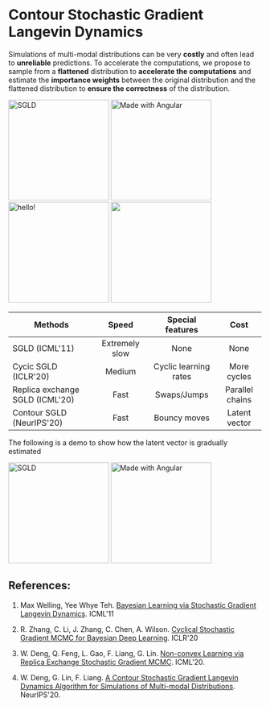 # Contour Stochastic Gradient Langevin Dynamics

Simulations of multi-modal distributions can be very **costly** and often lead to **unreliable** predictions. To accelerate the computations, we propose to sample from a **flattened** distribution to **accelerate the computations** and estimate the **importance weights** between the original distribution and the flattened distribution to **ensure the correctness** of the distribution. 



<p float="left">
  <img src="figures/SGLD.gif" width="200" title="SGLD"/>
  <img src="figures/cycSGLD.gif" width="200" alt="Made with Angular" title="Angular" /> 
  <img src="figures/reSGLD.gif" width="200" alt="hello!" title="adam solomon's hello"/>
  <img src="figures/CSGLD.gif" width="200" />
</p>



| Methods   |      Speed      | Special features  | Cost |
|----------|:-------------:|:-------------:|:-------------:|
| SGLD (ICML'11) |  Extremely slow | None | None |
| Cycic SGLD (ICLR'20) |    Medium   | Cyclic learning rates  | More cycles |
| Replica exchange SGLD (ICML'20) | Fast | Swaps/Jumps | Parallel chains |
| Contour SGLD (NeurIPS'20) | Fast | Bouncy moves | Latent vector |



The following is a demo to show how the latent vector is gradually estimated
<p float="left">
  <img src="figures/CSGLD_with_PDF_no_tick.gif" width="200" title="SGLD"/>
  <img src="figures/CSGLD_PDF_no_tick.gif" width="200" alt="Made with Angular" title="Angular" /> 
</p>



## References:

1. Max Welling, Yee Whye Teh. [Bayesian Learning via Stochastic Gradient Langevin Dynamics](https://pdfs.semanticscholar.org/aeed/631d6a84100b5e9a021ec1914095c66de415.pdf). ICML'11

2. R. Zhang, C. Li, J. Zhang, C. Chen, A. Wilson. [Cyclical Stochastic Gradient MCMC for Bayesian Deep Learning](https://arxiv.org/pdf/1902.03932.pdf). ICLR'20

3. W. Deng, Q. Feng, L. Gao, F. Liang, G. Lin. [Non-convex Learning via Replica Exchange Stochastic Gradient MCMC](https://arxiv.org/pdf/2008.05367.pdf). ICML'20.

4. W. Deng, G. Lin, F. Liang. [A Contour Stochastic Gradient Langevin Dynamics Algorithm for Simulations of Multi-modal Distributions](https://arxiv.org/pdf/2010.09800.pdf). NeurIPS'20.
